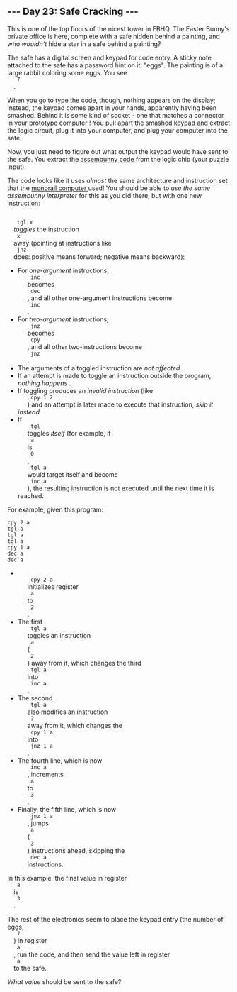 <article class="day-desc">
 <h2>
  --- Day 23: Safe Cracking ---
 </h2>
 <p>
  This is one of the top floors of the nicest tower in EBHQ. The Easter Bunny's private office is here, complete with a safe hidden behind a painting, and who
  <em>
   wouldn't
  </em>
  hide a star in a safe behind a painting?
 </p>
 <p>
  The safe has a digital screen and keypad for code entry. A sticky note attached to the safe has a password hint on it: "eggs". The painting is of a large rabbit coloring some eggs. You see
  <code>
   7
  </code>
  .
 </p>
 <p>
  When you go to type the code, though, nothing appears on the display; instead, the keypad comes apart in your hands, apparently having been smashed. Behind it is some kind of socket - one that matches a connector in your
  <a href="11">
   prototype computer
  </a>
  ! You pull apart the smashed keypad and extract the logic circuit, plug it into your computer, and plug your computer into the safe.
 </p>
 Now, you just need to figure out what output the keypad would have sent to the safe. You extract the
 <a href="12">
  assembunny code
 </a>
 from the logic chip (your puzzle input).
 <p>
  The code looks like it uses
  <em>
   almost
  </em>
  the same architecture and instruction set that the
  <a href="12">
   monorail computer
  </a>
  used! You should be able to
  <em>
   use the same assembunny interpreter
  </em>
  for this as you did there, but with one new instruction:
 </p>
 <p>
  <code>
   tgl x
  </code>
  <em>
   toggles
  </em>
  the instruction
  <code>
   x
  </code>
  away (pointing at instructions like
  <code>
   jnz
  </code>
  does: positive means forward; negative means backward):
 </p>
 <ul>
  <li>
   For
   <em>
    one-argument
   </em>
   instructions,
   <code>
    inc
   </code>
   becomes
   <code>
    dec
   </code>
   , and all other one-argument instructions become
   <code>
    inc
   </code>
   .
  </li>
  <li>
   For
   <em>
    two-argument
   </em>
   instructions,
   <code>
    jnz
   </code>
   becomes
   <code>
    cpy
   </code>
   , and all other two-instructions become
   <code>
    jnz
   </code>
   .
  </li>
  <li>
   The arguments of a toggled instruction are
   <em>
    not affected
   </em>
   .
  </li>
  <li>
   If an attempt is made to toggle an instruction outside the program,
   <em>
    nothing happens
   </em>
   .
  </li>
  <li>
   If toggling produces an
   <em>
    invalid instruction
   </em>
   (like
   <code>
    cpy 1 2
   </code>
   ) and an attempt is later made to execute that instruction,
   <em>
    skip it instead
   </em>
   .
  </li>
  <li>
   If
   <code>
    tgl
   </code>
   toggles
   <em>
    itself
   </em>
   (for example, if
   <code>
    a
   </code>
   is
   <code>
    0
   </code>
   ,
   <code>
    tgl a
   </code>
   would target itself and become
   <code>
    inc a
   </code>
   ), the resulting instruction is not executed until the next time it is reached.
  </li>
 </ul>
 <p>
  For example, given this program:
 </p>
 <pre><code>cpy 2 a
tgl a
tgl a
tgl a
cpy 1 a
dec a
dec a
</code></pre>
 <ul>
  <li>
   <code>
    cpy 2 a
   </code>
   initializes register
   <code>
    a
   </code>
   to
   <code>
    2
   </code>
   .
  </li>
  <li>
   The first
   <code>
    tgl a
   </code>
   toggles an instruction
   <code>
    a
   </code>
   (
   <code>
    2
   </code>
   ) away from it, which changes the third
   <code>
    tgl a
   </code>
   into
   <code>
    inc a
   </code>
   .
  </li>
  <li>
   The second
   <code>
    tgl a
   </code>
   also modifies an instruction
   <code>
    2
   </code>
   away from it, which changes the
   <code>
    cpy 1 a
   </code>
   into
   <code>
    jnz 1 a
   </code>
   .
  </li>
  <li>
   The fourth line, which is now
   <code>
    inc a
   </code>
   , increments
   <code>
    a
   </code>
   to
   <code>
    3
   </code>
   .
  </li>
  <li>
   Finally, the fifth line, which is now
   <code>
    jnz 1 a
   </code>
   , jumps
   <code>
    a
   </code>
   (
   <code>
    3
   </code>
   ) instructions ahead, skipping the
   <code>
    dec a
   </code>
   instructions.
  </li>
 </ul>
 <p>
  In this example, the final value in register
  <code>
   a
  </code>
  is
  <code>
   3
  </code>
  .
 </p>
 <p>
  The rest of the electronics seem to place the keypad entry (the number of eggs,
  <code>
   7
  </code>
  ) in register
  <code>
   a
  </code>
  , run the code, and then send the value left in register
  <code>
   a
  </code>
  to the safe.
 </p>
 <p>
  <em>
   What value
  </em>
  should be sent to the safe?
 </p>
</article>
